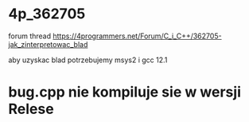 # 4p_362705
forum thread https://4programmers.net/Forum/C_i_C++/362705-jak_zinterpretowac_blad

aby uzyskac blad potrzebujemy msys2 i gcc 12.1

# bug.cpp nie kompiluje sie w wersji Relese
